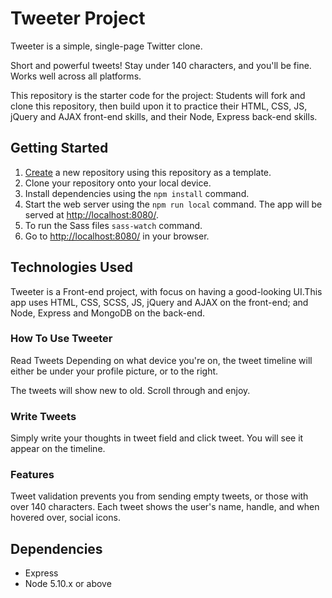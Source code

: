 # Tweeter Project
Tweeter is a simple, single-page Twitter clone.

Short and powerful tweets! Stay under 140 characters, and you'll be fine. Works well across all platforms.

This repository is the starter code for the project: Students will fork and clone this repository, then build upon it to practice their HTML, CSS, JS, jQuery and AJAX front-end skills, and their Node, Express back-end skills.

## Getting Started

1. [Create](https://docs.github.com/en/repositories/creating-and-managing-repositories/creating-a-repository-from-a-template) a new repository using this repository as a template.
2. Clone your repository onto your local device.
3. Install dependencies using the `npm install` command.
3. Start the web server using the `npm run local` command. The app will be served at <http://localhost:8080/>.
4. To run the Sass files `sass-watch` command.
5. Go to <http://localhost:8080/> in your browser.

## Technologies Used
Tweeter is a Front-end project, with focus on having a good-looking UI.This app uses HTML, CSS, SCSS, JS, jQuery and AJAX on the front-end; and Node, Express and MongoDB on the back-end.

### How To Use Tweeter
Read Tweets
Depending on what device you're on, the tweet timeline will either be under your profile picture, or to the right.

The tweets will show new to old. Scroll through and enjoy.

### Write Tweets
Simply write your thoughts in tweet field and click tweet. You will see it appear on the timeline.

### Features
Tweet validation prevents you from sending empty tweets, or those with over 140 characters.
Each tweet shows the user's name, handle, and when hovered over, social icons.

## Dependencies
- Express
- Node 5.10.x or above

